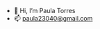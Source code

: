 - 👋 Hi, I’m Paula Torres
- 📫 paula23040@gmail.com 

<!---
paulasiltor/paulasiltor is a ✨ special ✨ repository because its `README.md` (this file) appears on your GitHub profile.
You can click the Preview link to take a look at your changes.
--->
